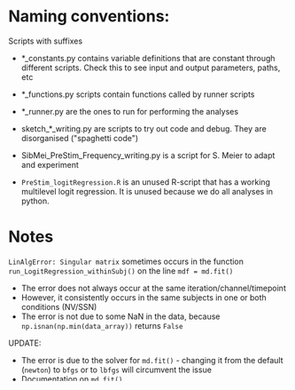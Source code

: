 # Naming conventions:

Scripts with suffixes
- *_constants.py  contains variable definitions that are constant through different scripts. Check this to see input and output parameters, paths, etc
- *_functions.py scripts contain functions called by runner scripts
- *_runner.py are the ones to run for performing the analyses
- sketch_*_writing.py are scripts to try out code and debug. They are disorganised ("spaghetti code")

- SibMei_PreStim_Frequency_writing.py is a script for S. Meier to adapt and experiment
- `PreStim_logitRegression.R` is an unused R-script that has a working multilevel logit regression. It is unused because we do all analyses in python.


# Notes

`LinAlgError: Singular matrix` sometimes occurs in the function `run_LogitRegression_withinSubj()` on the line `mdf = md.fit()`
- The error does not always occur at the same iteration/channel/timepoint
- However, it consistently occurs in the same subjects in one or both conditions (NV/SSN)
- The error is not due to some NaN in the data, because `np.isnan(np.min(data_array))` returns `False`

UPDATE:
- The error is due to the solver for `md.fit()` - changing it from the default (`newton`) to `bfgs` or to `lbfgs` will circumvent the issue
- Documentation on `md.fit()` https://www.statsmodels.org/stable/generated/statsmodels.discrete.discrete_model.Logit.fit.html

## Solvers and how fast they are:
```
%timeit mdf = md.fit() # default solver 'newton'
5.66 ms ± 66.2 µs per loop (mean ± std. dev. of 7 runs, 100 loops each)

%timeit mdf = md.fit(method = "bfgs")
6.63 ms ± 25.9 µs per loop (mean ± std. dev. of 7 runs, 100 loops each)

%timeit mdf = md.fit(method = "lbfgs")
2.35 ms ± 43.2 µs per loop (mean ± std. dev. of 7 runs, 100 loops each)
```
So I'm going with the `lbfgs` solver as default for `run_LogitRegression_withinSubj()`

